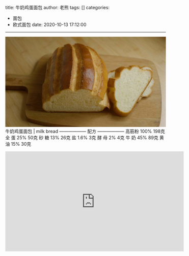 title: 牛奶鸡蛋面包
author: 老熊
tags: []
categories:
  - 面包
  - 欧式面包
date: 2020-10-13 17:12:00
---
![](/images/pasted-70.jpg)
牛奶鸡蛋面包 | milk bread
—————— 配方 ——————
高筋粉       100%          198克
全   蛋         25%            50克
砂   糖          13%           26克
盐                1.6%             3克
酵   母            2%             4克
牛   奶          45%          89克
黄   油           15%          30克

<iframe width="560" height="315" src="https://www.youtube.com/embed/uCVbTHfaJZg" frameborder="0" allow="accelerometer; autoplay; clipboard-write; encrypted-media; gyroscope; picture-in-picture" allowfullscreen></iframe>